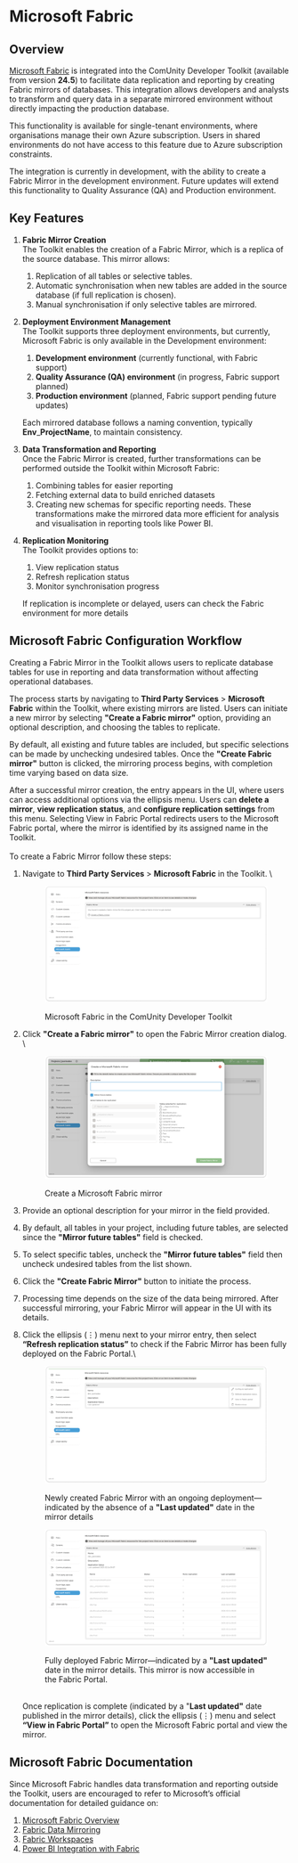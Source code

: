 # Microsoft Fabric

## Overview

[Microsoft Fabric](https://learn.microsoft.com/en-us/fabric/) is integrated into the ComUnity Developer Toolkit (available from version **24.5**) to facilitate data replication and reporting by creating Fabric mirrors of databases. This integration allows developers and analysts to transform and query data in a separate mirrored environment without directly impacting the production database.&#x20;

This functionality is available for single-tenant environments, where organisations manage their own Azure subscription. Users in shared environments do not have access to this feature due to Azure subscription constraints.&#x20;

The integration is currently in development, with the ability to create a Fabric Mirror in the development environment. Future updates will extend this functionality to Quality Assurance (QA) and Production environment.

## Key Features

1. **Fabric Mirror Creation**\
   The Toolkit enables the creation of a Fabric Mirror, which is a replica of the source database. This mirror allows:&#x20;
   1. Replication of all tables or selective tables.
   2. &#x20;Automatic synchronisation when new tables are added in the source database (if full replication is chosen).&#x20;
   3. Manual synchronisation if only selective tables are mirrored.
2.  **Deployment Environment Management**   \
    The Toolkit supports three deployment environments, but currently, Microsoft Fabric is only available in the Development environment:

    1. **Development environment** (currently functional, with Fabric support)
    2. **Quality Assurance (QA) environment** (in progress, Fabric support planned)
    3. **Production environment** (planned, Fabric support pending future updates)

    Each mirrored database follows a naming convention, typically **Env**\_**ProjectName**, to maintain consistency.
3. **Data Transformation and Reporting**\
   Once the Fabric Mirror is created, further transformations can be performed outside the Toolkit within Microsoft Fabric:&#x20;
   1. Combining tables for easier reporting&#x20;
   2. Fetching external data to build enriched datasets
   3. &#x20;Creating new schemas for specific reporting needs. These transformations make the mirrored data more efficient for analysis and visualisation in reporting tools like Power BI.
4.  **Replication Monitoring**\
    The Toolkit provides options to:&#x20;

    1. View replication status&#x20;
    2. Refresh replication status&#x20;
    3. Monitor synchronisation progress&#x20;

    If replication is incomplete or delayed, users can check the Fabric environment for more details

## Microsoft Fabric Configuration Workflow

Creating a Fabric Mirror in the Toolkit allows users to replicate database tables for use in reporting and data transformation without affecting operational databases.&#x20;

The process starts by navigating to **Third Party Services** > **Microsoft Fabric** within the Toolkit, where existing mirrors are listed. Users can initiate a new mirror by selecting **"Create a Fabric mirror"** option, providing an optional description, and choosing the tables to replicate.&#x20;

By default, all existing and future tables are included, but specific selections can be made by unchecking undesired tables. Once the **"Create Fabric mirror"** button is clicked, the mirroring process begins, with completion time varying based on data size.&#x20;

After a successful mirror creation, the entry appears in the UI, where users can access additional options via the ellipsis menu. Users can **delete a mirror**, **view replication status**, and **configure replication settings** from this menu. Selecting View in Fabric Portal redirects users to the Microsoft Fabric portal, where the mirror is identified by its assigned name in the Toolkit.\
\
To create a Fabric Mirror follow these steps:

1.  Navigate to **Third Party Services** > **Microsoft Fabric** in the Toolkit. \


    <figure><img src="../../.gitbook/assets/image (13).png" alt=""><figcaption><p>Microsoft Fabric in the ComUnity Developer Toolkit</p></figcaption></figure>
2.  Click **"Create a Fabric mirror"** to open the Fabric Mirror creation dialog. \


    <figure><img src="../../.gitbook/assets/image (15).png" alt=""><figcaption><p>Create a Microsoft Fabric mirror </p></figcaption></figure>
3. Provide an optional description for your mirror in the field provided.&#x20;
4. By default, all tables in your project, including future tables, are selected since the  **"Mirror future tables"** field is checked.&#x20;
5. To select specific tables, uncheck the **"Mirror future tables"** field then uncheck undesired tables from the list shown.&#x20;
6. Click the **"Create Fabric Mirror"** button to initiate the process.&#x20;
7. Processing time depends on the size of the data being mirrored. After successful mirroring, your Fabric Mirror will appear in the UI with its details.&#x20;
8.  Click the ellipsis (⋮) menu next to your mirror entry, then select **“Refresh replication status”** to check if the Fabric Mirror has been fully deployed on the Fabric Portal.\


    <figure><img src="../../.gitbook/assets/image (16).png" alt=""><figcaption><p>Newly created Fabric Mirror with an ongoing deployment—indicated by the absence of a <strong>"Last updated"</strong>  date in the mirror details</p></figcaption></figure>



    <figure><img src="../../.gitbook/assets/image (18).png" alt=""><figcaption><p>Fully deployed Fabric Mirror—indicated by a <strong>"Last updated"</strong> date in the mirror details. This mirror is now accessible in the Fabric Portal.<br><br></p></figcaption></figure>

    Once replication is complete (indicated by a "**Last updated"** date published in the mirror details), click the ellipsis (⋮) menu and select **“View in Fabric Portal”** to open the Microsoft Fabric portal and view the mirror.

## Microsoft Fabric Documentation

Since Microsoft Fabric handles data transformation and reporting outside the Toolkit, users are encouraged to refer to Microsoft’s official documentation for detailed guidance on:&#x20;

1. [Microsoft Fabric Overview](https://learn.microsoft.com/en-us/fabric/)
2. [Fabric Data Mirroring](https://learn.microsoft.com/en-us/fabric/data-mirroring)
3. [Fabric Workspaces](https://learn.microsoft.com/en-us/fabric/workspaces)
4. [Power BI Integration with Fabric](https://learn.microsoft.com/en-us/fabric/power-bi)
